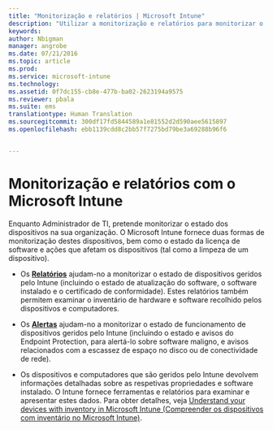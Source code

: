 ```yaml
---
title: "Monitorização e relatórios | Microsoft Intune"
description: "Utilizar a monitorização e relatórios para monitorizar o estado dos dispositivos da sua organização"
keywords: 
author: Nbigman
manager: angrobe
ms.date: 07/21/2016
ms.topic: article
ms.prod: 
ms.service: microsoft-intune
ms.technology: 
ms.assetid: 0f7dc155-cb8e-477b-ba02-2623194a9575
ms.reviewer: pbala
ms.suite: ems
translationtype: Human Translation
ms.sourcegitcommit: 300df17fd5844589a1e81552d2d590aee5615897
ms.openlocfilehash: ebb1139cdd8c2bb57f7275bd79be3a69288b96f6


---
```


# Monitorização e relatórios com o Microsoft Intune
Enquanto Administrador de TI, pretende monitorizar o estado dos dispositivos na sua organização. O Microsoft Intune fornece duas formas de monitorização destes dispositivos, bem como o estado da licença de software e ações que afetam os dispositivos (tal como a limpeza de um dispositivo).

-   Os **[Relatórios](understand-microsoft-intune-operations-by-using-reports.md)** ajudam-no a monitorizar o estado de dispositivos geridos pelo Intune (incluindo o estado de atualização do software, o software instalado e o certificado de conformidade).
     Estes relatórios também permitem examinar o inventário de hardware e software recolhido pelos dispositivos e computadores.

-   Os **[Alertas](get-notified-by-alerts.md)** ajudam-no a monitorizar o estado de funcionamento de dispositivos geridos pelo Intune (incluindo o estado e avisos do Endpoint Protection, para alertá-lo sobre software maligno, e avisos relacionados com a escassez de espaço no disco ou de conectividade de rede).

-   Os dispositivos e computadores que são geridos pelo Intune devolvem informações detalhadas sobre as respetivas propriedades e software instalado.  O Intune fornece ferramentas e relatórios para examinar e apresentar estes dados. Para obter detalhes, veja [Understand your devices with inventory in Microsoft Intune (Compreender os dispositivos com inventário no Microsoft Intune)](understand-your-devices-with-inventory-in-microsoft-intune.md).



<!--HONumber=Jul16_HO4-->


